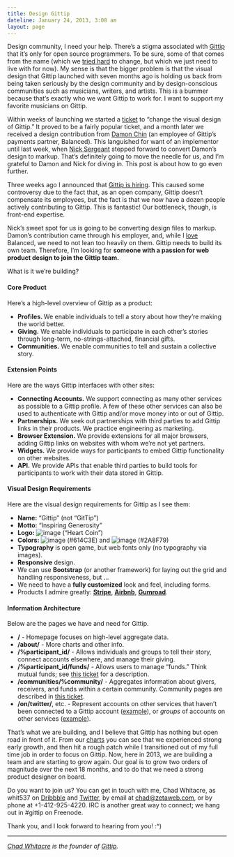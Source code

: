 ```yaml
---
title: Design Gittip
dateline: January 24, 2013, 3:08 am
layout: page
---
```


<p><span>Design community, I need your help. There’s a stigma associated with
</span><a href="https://www.gittip.com/">Gittip</a><span> that it’s only for
open source programmers. To be sure, some of that comes from the name (which we
</span><a href="https://github.com/gratipay/gratipay.com/issues/138">tried
hard</a><span> to change, but which we just need to live with for now). My sense
is that the bigger problem is that the visual design that Gittip launched with
seven months ago is holding us back from being taken seriously by the design
community and by design-conscious communities such as musicians, writers, and
artists. This is a bummer because that’s exactly who we want Gittip to work
for. I want to support my favorite musicians on Gittip.</span></p>

<p>Within weeks of launching we started a <a
href="https://github.com/gratipay/gratipay.com/issues/66">ticket</a> to
“change the visual design of Gittip.” It proved to be a fairly popular
ticket, and a month later we received a design contribution from <a
href="https://twitter.com/damon_sf">Damon Chin</a> (an employee of Gittip’s
payments partner, Balanced). This languished for want of an implementor until
last week, when <a href="http://nicksergeant.com/">Nick Sergeant</a> stepped
forward to convert Damon’s design to markup. That’s definitely going to move
the needle for us, and I’m grateful to Damon and Nick for diving in. This post
is about how to go even further.</p>

<p>Three weeks ago I announced that <a
href="http://blog.gittip.com/post/39687487576/gittip-is-hiring">Gittip is
hiring</a>. This caused some controversy due to the fact that, as an open
company, Gittip doesn’t compensate its employees, but the fact is that we now
have a dozen people actively contributing to Gittip. This is fantastic! Our
bottleneck, though, is front-end expertise.</p>

<p>Nick’s sweet spot for us is going to be converting design files to markup.
Damon’s contribution came through his employer, and, while I <a
href="http://whit537.org/2012/12/why-i-love-balanced.html">love</a> Balanced, we
need to not lean too heavily on them. Gittip needs to build its own team.
Therefore, I’m looking for <strong>someone with a passion for web product
design to join the Gittip team.</strong></p>

<p>What is it we’re building?</p><h4>Core Product</h4>

<p>Here’s a high-level overview of Gittip as a product:</p>

<ul>

<li><strong>Profiles. </strong>We enable individuals to tell a story about
how they’re making the world better.</li>

<li><strong>Giving.</strong> We enable individuals to participate in each
other’s stories through long-term, no-strings-attached, financial gifts.</li>

<li><strong>Communities.</strong> We enable communities to tell and sustain a
collective story.</li></ul><h4>Extension Points</h4>

<p>Here are the ways Gittip interfaces with other sites:</p>

<ul>

<li><strong>Connecting Accounts.</strong> We support connecting as many
other services as possible to a Gittip profile. A few of these other services
can also be used to authenticate with Gittip and/or move money into or out of
Gittip.</li>

<li><strong>Partnerships.</strong> We seek out partnerships with third parties
to add Gittip links in their products. We practice engineering as
marketing.</li>

<li><strong>Browser Extension.</strong> We provide extensions for all major
browsers, adding Gittip links on websites with whom we’re not yet
partners.</li>

<li><strong>Widgets.</strong> We provide ways for participants to embed Gittip
functionality on other websites.</li>

<li><strong>API.</strong> We provide APIs that enable third parties to build
tools for participants to work with their data stored in Gittip.</li></ul>

<div><h4>Visual Design Requirements</h4>

<p>Here are the visual design requirements for Gittip as I see them:</p>

<ul>

<li><strong>Name:</strong> “Gittip” (not “GitTip”)</li>

<li><strong>Motto:</strong> “Inspiring Generosity”</li>

<li><strong>Logo:</strong> <img alt="image" src="http://media.tumblr.com/ac566e8
621589d231c794020c7b53123/tumblr_inline_mh4b7bbEsY1rn81gb.png"/> (“Heart
Coin”)</li>

<li><strong>Colors:</strong> <img alt="image" src="http://media.tumblr.com/2d95c
d6ee261fb7d72a98555b92049e7/tumblr_inline_mh4b84OI3O1rn81gb.png"/> (#614C3E) and
<img alt="image" src="http://media.tumblr.com/135ee65a2f36d361d08b311a561d5dff/t
umblr_inline_mh4b8fgua91rn81gb.png"/> (#2A8F79)</li>

<li><strong>Typography</strong> is open game, but web fonts only (no typography
via images).</li>

<li><strong>Responsive</strong> design.</li>

<li>We can use <strong>Bootstrap</strong> (or another framework) for laying out
the grid and handling responsiveness, but &#8230;</li>

<li>We need to have a <strong>fully customized</strong> look and feel, including
forms.</li>

<li>Products I admire greatly: <strong><a
href="https://stripe.com/">Stripe</a></strong>, <strong><a
href="https://www.airbnb.com/">Airbnb</a></strong>, <strong><a
href="https://gumroad.com/">Gumroad</a></strong>.</li></ul></div><h4>Information Architecture</h4>

<p>Below are the pages we have and need for Gittip.</p>

<ul>

<li><strong>/</strong> - Homepage focuses on high-level aggregate data.</li>

<li><strong>/about/</strong> - More charts and other info.</li>

<li><strong>/%participant_id/</strong> - Allows individuals and groups to tell
their story, connect accounts elsewhere, and manage their giving.</li>

<li><strong>/%participant_id/funds/</strong> - Allows users to manage
“funds.” Think mutual funds; see <a href="https://github.com/zetaweb/www.git
tip.com/issues/449#issuecomment-12440694">this ticket</a> for a
description.</li>

<li><strong>/communities/%community/</strong> - Aggregates information about
givers, receivers, and funds within a certain community. Community pages are
described in <a href="https://github.com/gratipay/gratipay.com/issues/496">this
ticket</a>.</li>

<li><strong>/on/twitter/</strong>, etc. - Represent accounts on other services
that haven’t been connected to a Gittip account (<a
href="https://www.gittip.com/on/twitter/BarackObama/">example</a>), or
<em>groups</em> of accounts on other services (<a
href="https://www.gittip.com/on/github/zetaweb/">example</a>).</li></ul>

<p>That’s what we are building, and I believe that Gittip has nothing but
open road in front of it. From our <a
href="https://www.gittip.com/about/charts.html">charts</a> you can see that we
experienced strong early growth, and then hit a rough patch while I transitioned
out of my full time job in order to focus on Gittip. Now, here in 2013, we are
building a team and are starting to grow again. Our goal is to grow two orders
of magnitude over the next 18 months, and to do that we need a strong product
designer on board.</p>

<p>Do you want to join us? You can get in touch with me, Chad Whitacre, as
whit537 on <a href="http://dribbble.com/whit537">Dribbble</a> and <a
href="https://twitter.com/whit537">Twitter</a>, by email at <a
href="mailto:chad@zetaweb.com">chad@zetaweb.com</a>, or by phone at
+1-412-925-4220. IRC is another great way to connect; we hang out in #gittip on
Freenode.</p>

<p>Thank you, and I look forward to hearing from you! :^)</p><hr>

<p><em><a href="https://www.gittip.com/whit537/">Chad Whitacre</a> is the
founder of <a href="https://www.gittip.com/">Gittip</a>.</em></p>
